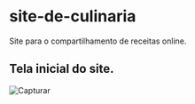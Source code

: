 # site-de-culinaria
Site para o compartilhamento de receitas online.

## Tela inicial do site.
![Capturar](https://user-images.githubusercontent.com/72019016/96118759-56583e00-0ec2-11eb-8ec3-d948aa9340a1.PNG)
